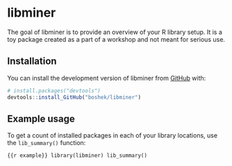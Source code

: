 
<!-- README.md is generated from README.Rmd. Please edit that file -->

# libminer

<!-- badges: start -->

<!-- badges: end -->

The goal of libminer is to provide an overview of your R library setup.
It is a toy package created as a part of a workshop and not meant for
serious use.

## Installation

You can install the development version of libminer from
[GitHub](https://GitHub.com/) with:

``` r
# install.packages("devtools")
devtools::install_GitHub("boshek/libminer")
```

## Example usage

To get a count of installed packages in each of your library locations,
use the `lib_summary()` function:

`{{r example}} library(libminer) lib_summary()`
